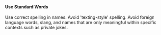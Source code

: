 <link rel="stylesheet" href="{{baseUrl}}/css/textbook.css">

<div class="website-content">

<div id="title">

#### Use Standard Words

</div>

<div id="body">

Use correct spelling in names. Avoid 'texting-style' spelling. Avoid foreign language words, slang, and names that are only meaningful within specific contexts such as private jokes.

</div>

</div>
